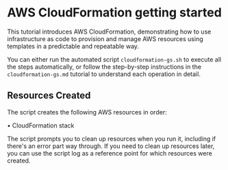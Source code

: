 # AWS CloudFormation getting started

This tutorial introduces AWS CloudFormation, demonstrating how to use infrastructure as code to provision and manage AWS resources using templates in a predictable and repeatable way.

You can either run the automated script `cloudformation-gs.sh` to execute all the steps automatically, or follow the step-by-step instructions in the `cloudformation-gs.md` tutorial to understand each operation in detail.

## Resources Created

The script creates the following AWS resources in order:

• CloudFormation stack

The script prompts you to clean up resources when you run it, including if there's an error part way through. If you need to clean up resources later, you can use the script log as a reference point for which resources were created.